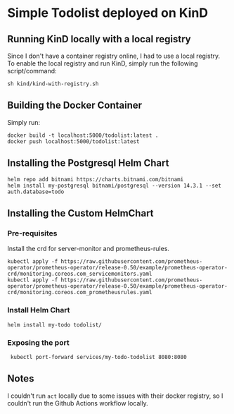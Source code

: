 # Simple Todolist deployed on KinD

## Running KinD locally with a local registry

Since I don't have a container registry online, I had to use a local registry. To enable the local registry and run KinD, simply run the following script/command:

```shell
sh kind/kind-with-registry.sh
```

## Building the Docker Container

Simply run:

```shell
docker build -t localhost:5000/todolist:latest .
docker push localhost:5000/todolist:latest
```

## Installing the Postgresql Helm Chart

```shell
helm repo add bitnami https://charts.bitnami.com/bitnami
helm install my-postgresql bitnami/postgresql --version 14.3.1 --set auth.database=todo
```

## Installing the Custom HelmChart

### Pre-requisites

Install the crd for server-monitor and prometheus-rules.

```shell
kubectl apply -f https://raw.githubusercontent.com/prometheus-operator/prometheus-operator/release-0.50/example/prometheus-operator-crd/monitoring.coreos.com_servicemonitors.yaml
kubectl apply -f https://raw.githubusercontent.com/prometheus-operator/prometheus-operator/release-0.50/example/prometheus-operator-crd/monitoring.coreos.com_prometheusrules.yaml
```

### Install Helm Chart

```shell
helm install my-todo todolist/
```

### Exposing the port

```shell
 kubectl port-forward services/my-todo-todolist 8080:8080
```


## Notes

I couldn't run `act` locally due to some issues with their docker registry, so I couldn't run the Github Actions workflow locally.